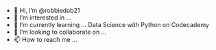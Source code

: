 - 👋 Hi, I’m @robbiedob21
- 👀 I’m interested in ... 
- 🌱 I’m currently learning ... Data Science with Python on Codecademy
- 💞️ I’m looking to collaborate on ... 
- 📫 How to reach me ...

<!---
robbiedob21/robbiedob21 is a ✨ special ✨ repository because its `README.md` (this file) appears on your GitHub profile.
You can click the Preview link to take a look at your changes.
--->
